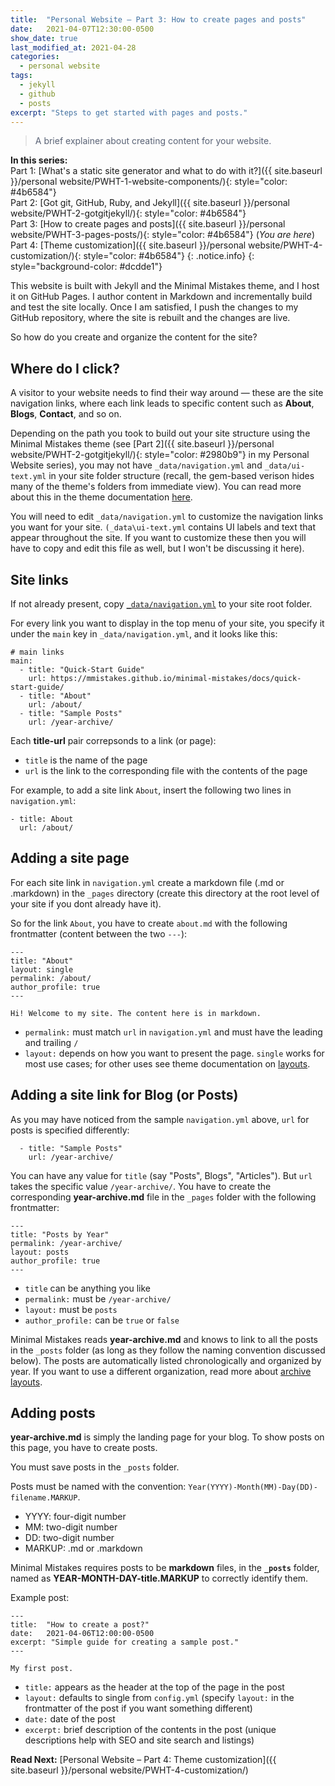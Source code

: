 ```yaml
---
title:  "Personal Website – Part 3: How to create pages and posts"
date:   2021-04-07T12:30:00-0500
show_date: true
last_modified_at: 2021-04-28
categories:
  - personal website
tags:
  - jekyll
  - github
  - posts
excerpt: "Steps to get started with pages and posts."
---
```


> <span style="color: #596275">A brief explainer about creating content for your website.</span>

**In this series:**<br>
Part 1: [What's a static site generator and what to do with it?]({{ site.baseurl }}/personal website/PWHT-1-website-components/){: style="color: #4b6584"}<br>
Part 2: [Got git, GitHub, Ruby, and Jekyll]({{ site.baseurl }}/personal website/PWHT-2-gotgitjekyll/){: style="color: #4b6584"}<br>
Part 3: [How to create pages and posts]({{ site.baseurl }}/personal website/PWHT-3-pages-posts/){: style="color: #4b6584"} (*You are here*)<br>
Part 4: [Theme customization]({{ site.baseurl }}/personal website/PWHT-4-customization/){: style="color: #4b6584"}
{: .notice.info}
{: style="background-color: #dcdde1"}

This website is built with Jekyll and the Minimal Mistakes theme, and I host it on GitHub Pages. I author content in Markdown and incrementally build and test the site locally. Once I am satisfied, I push the changes to my GitHub repository, where the site is rebuilt and the changes are live.

So how do you create and organize the content for the site?


## Where do I click?
A visitor to your website needs to find their way around — these are the site navigation links, where each link leads to specific content such as **About**, **Blogs**, **Contact**, and so on.

Depending on the path you took to build out your site structure using the Minimal Mistakes theme (see [Part 2]({{ site.baseurl }}/personal website/PWHT-2-gotgitjekyll/){: style="color: #2980b9"} in my Personal Website series), you may not have `_data/navigation.yml` and `_data/ui-text.yml` in your site folder structure (recall, the gem-based verison hides many of the theme's folders from immediate view). You can read more about this in the theme documentation [here](https://mmistakes.github.io/minimal-mistakes/docs/quick-start-guide/).

You will need  to edit `_data/navigation.yml` to customize the navigation links you want for your site. `(_data\ui-text.yml` contains UI labels and text that appear throughout the site. If you want to customize these then you will have to copy and edit this file as well, but I won't be discussing it here).

## Site links
If not already present, copy [`_data/navigation.yml`](https://github.com/mmistakes/minimal-mistakes/blob/master/_data/navigation.yml) to your site root folder.

For every link you want to display in the top menu of your site, you specify it under the `main` key in `_data/navigation.yml`, and it looks like this:

    # main links
    main:
      - title: "Quick-Start Guide"
    	url: https://mmistakes.github.io/minimal-mistakes/docs/quick-start-guide/
      - title: "About"
        url: /about/
      - title: "Sample Posts"
        url: /year-archive/

Each **title-url** pair correpsonds to a link (or page):
- `title` is the name of the page
- `url` is the link to the corresponding file with the contents of the page

For example, to add a site link `About`, insert the following two lines in `navigation.yml`:

	- title: About
	  url: /about/


## Adding a site page
For each site link in `navigation.yml` create a markdown file (.md or .markdown) in the `_pages` directory (create this directory at the root level of your site if you dont already have it). 

So for the link `About`, you have to create `about.md` with the following frontmatter (content between the two `---`):

	---
    title: "About"
    layout: single
    permalink: /about/
    author_profile: true
    ---

	Hi! Welcome to my site. The content here is in markdown.

- `permalink:` must match `url` in `navigation.yml` and must have the leading and trailing `/`
- `layout:` depends on how you want to present the page. `single` works for most use cases; for other uses see theme documentation on [layouts](https://mmistakes.github.io/minimal-mistakes/docs/layouts/).

## Adding a site link for Blog (or Posts)
As you may have noticed from the sample `navigation.yml` above, `url` for posts is specified differently:

      - title: "Sample Posts"
        url: /year-archive/

You can have any value for `title` (say "Posts", Blogs", "Articles"). But `url` takes the specific value `/year-archive/`. You have to create the corresponding **year-archive.md** file in the `_pages` folder with the following frontmatter:

    ---
    title: "Posts by Year"
    permalink: /year-archive/
    layout: posts
    author_profile: true
    ---

- `title` can be anything you like
- `permalink:` must be `/year-archive/`
- `layout:` must be `posts`
- `author_profile:` can be `true` or `false`

Minimal Mistakes reads **year-archive.md** and knows to link to all the posts in the `_posts` folder (as long as they follow the naming convention discussed below). The posts are automatically listed chronologically and organized by year. If you want to use a different organization, read more about [archive layouts](https://mmistakes.github.io/minimal-mistakes/docs/layouts/#archive-layout).


## Adding posts
**year-archive.md** is simply the landing page for your blog. To show posts on this page, you have to create posts.

You must save posts in the `_posts` folder.

Posts must be named with the convention: `Year(YYYY)-Month(MM)-Day(DD)-filename.MARKUP`.
- YYYY: four-digit number
- MM: two-digit number
- DD: two-digit number
- MARKUP: .md or .markdown

Minimal Mistakes requires posts to be **markdown** files, in the **`_posts`** folder, named as **YEAR-MONTH-DAY-title.MARKUP** to correctly identify them.

Example post:

    ---
    title:  "How to create a post?"
    date:   2021-04-06T12:00:00-0500
    excerpt: "Simple guide for creating a sample post."
    ---

	My first post.

- `title:` appears as the header at the top of the page in the post
- `layout:` defaults to single from `config.yml` (specify `layout:` in the frontmatter of the post if you want something different)
- `date:` date of the post
- `excerpt:` brief description of the contents in the post (unique descriptions help with SEO and site search and listings)

**Read Next:** [Personal Website – Part 4: Theme customization]({{ site.baseurl }}/personal website/PWHT-4-customization/)



